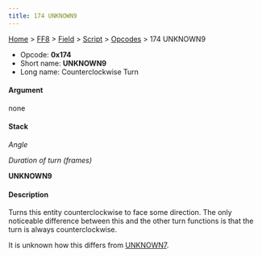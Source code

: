 ```yaml
---
title: 174 UNKNOWN9
---
```


[Home](../../../../Main%20Page.md) > [FF8](../../../../FF8.md) > [Field](../../../Field.md) > [Script](../../Script.md) > [Opcodes](../Opcodes.md) > 174 UNKNOWN9

-   Opcode: **0x174**
-   Short name: **UNKNOWN9**
-   Long name: Counterclockwise Turn

#### Argument

none

#### Stack

  
*Angle*

*Duration of turn (frames)*

**UNKNOWN9**

#### Description

Turns this entity counterclockwise to face some direction. The only
noticeable difference between this and the other turn functions is that
the turn is always counterclockwise.

It is unknown how this differs from [UNKNOWN7][].

  [UNKNOWN7]: 172%20UNKNOWN7.md "wikilink"
